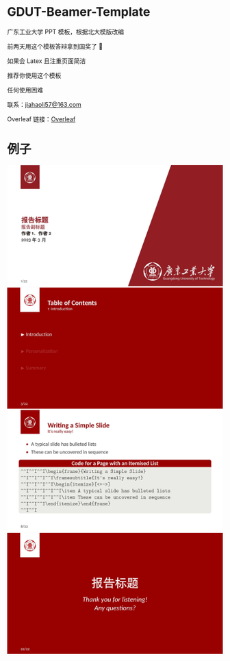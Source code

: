 # GDUT-Beamer-Template
广东工业大学 PPT 模板，根据北大模版改编

前两天用这个模板答辩拿到国奖了 🥹

如果会 Latex 且注重页面简洁

推荐你使用这个模板

任何使用困难

联系：jiahaoli57@163.com

Overleaf 链接：[Overleaf](https://www.overleaf.com/latex/templates/yan-dong-gong-ye-da-xue-zhong-wen-mo-ban-gdut-beamer-template/gyrbwbthpvcn)
 
# 例子
![image](demo/title_page.jpg)
![image](demo/contents_page.jpg)
![image](demo/content_page.jpg)
![image](demo/end_pag.jpg)

